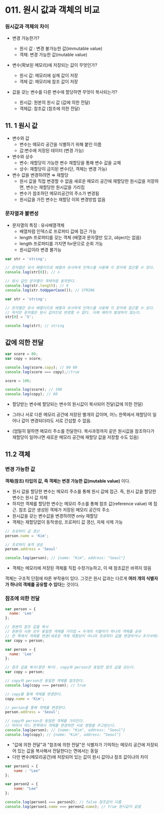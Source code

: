 # 011. 원시 값과 객체의 비교

### 원시값과 객체의 차이

- 변경 가능한가?
    - 원시 값 : 변경 불가능한 값(immutable value)
    - 객체: 변경 가능한 값(mutable value)
    
- 변수(확보된 메모리)에 저장되는 값이 무엇인가?
    - 원시 값: 메모리에 실제 값이 저장
    - 객체 값: 메모리에 참조 값이 저장

- 값을 갖는 변수를 다른 변수에 할당하면 무엇이 복사되는가?
    - 원시값: 원본의 원시 값 (값에 의한 전달)
    - 객체값: 참조값 (참조에 의한 전달)

## 11. 1 원시 값

- 변수와 값
    - 변수는 메모리 공간을 식별하기 위해 붙인 이름
    - 값:변수에 저장된 데이터 (변경 가능)
- 변수와 상수
    - 변수: 재할당이 가능한 변수
    재할당을 통해 변수 값을 교체
    - 상수: 재할당이 금지된 변수(단, 객체는 변경 가능)
- 변수 값을 변경하려면 ⇒ 재할당
    - 원시 값을 직접 변경할 수 없음
    새로운 메모리 공간에 재할당한 원시값을 저장하면,
    변수는 재할당한 원시값을 가리킴
    - 변수가 참조하던 메모리공간의 주소가 변경됨
    - 원시값을 가진 변수는 재할당 이외 변경방법 없음

### 문자열과 불변성

- 문자열의 특징 : 유사배열객체
    - 배열처럼 인덱스로 프로퍼티 값에 접근 가능
    - length 프로퍼티를 갖는 객체 (배열과 문자열만 있고, object는 없음)
    - length 프로퍼티를 가지면 for문으로 순회 가능
    - 원시값이라 변경 불가능

```jsx
var str = 'string';

// 문자열은 유사 배열이므로 배열과 유사하게 인덱스를 사용해 각 문자에 접근할 수 있다.
console.log(str[0]); // s

// 원시 값인 문자열이 객체처럼 동작한다.
console.log(str.length); // 6
console.log(str.toUpperCase()); // STRING
```

```jsx
var str = 'string';

// 문자열은 유사 배열이므로 배열과 유사하게 인덱스를 사용해 각 문자에 접근할 수 있다.
// 하지만 문자열은 원시 값이므로 변경할 수 없다. 이때 에러가 발생하지 않는다.
str[0] = 'S';

console.log(str); // string
```

## 값에 의한 전달

```jsx
var score = 80;
var copy = score;

console.log(score.copy); // 80 80
console.log(score === copy);//true

score = 100;

console.log(score); // 100
console.log(copy); // 80
```

- 할당받는 변수에 할당되는 변수의 원시값이 복사되어 전달(값에 의한 전달)
- 그러나 서로 다른 메모리 공간에 저장된 별개의 값이며,
어느 한쪽에서 재할당이 일어나 값이 변경되더라도 서로 간섭할 수 없음.

- (엄밀히 말하면 메모리 주소를 전달한다. 복사과정까지 같은 원시값을 참조하다가 재할당이 일어나면 새로운 메모리 공간에 재할당 값을 저장할 수도 있음)

## 11.2 객체

### 변경 가능한 값

**객체(참조) 타입의 값, 즉 객체는 변경 가능한 값(mutable value)** 이다.

- 원시 값을 할당한 변수는 메모리 주소를 통해 원시 값에 접근.
즉, 원시 값을 할당한 변수는 원시 값 자체
- 하지만 객체를 할당한 변수는 메모리 주소를 통해 참조 값(reference value) 에 접근. 참조 값은 생성된 객체가 저장된 메모리 공간의 주소
- 원시값을 갖는 변수값을 변경하려면 only 재할당
- 객체는 재할당없이 동적생성, 프로퍼티 값 갱신, 자체 삭제 가능

```jsx
// 프로퍼티 값 갱신
person.name = 'Kim';

// 프로퍼티 동적 생성
person.address = 'Seoul'

console.log(person); // {name: "Kim", address: "Seoul"}
```

- 객체는 메모리에 저장된 객체를 직접 수정가능하고,
이 때 참조값은 바뀌지 않음

객체는 구조적 단점에 따른 부작용이 있다. 그것은 원시 값과는 다르게 **여러 개의 식별자가 하나의 객체를 공유할 수 있다**는 것이다.

### 참조에 의한 전달

```jsx
var person = {
  name: 'Lee'
};

// 원본의 참조 값을 복사
// 원본과 사본 모두 동일한 객체를 가리킴 = 두개의 식별자가 하나의 객체를 공유
// 한 쪽에서 객체를 변경(새로운 객체 재할당이 아니라 프로퍼티 값을 변경하거나 추가삭제)하면 영향을 받음
var copy = person;
```

```jsx
var person = {
  name: 'Lee'
};

// 참조 값을 복사(얕은 복사). copy와 person은 동일한 참조 값을 갖는다.
var copy = person;

// copy와 person은 동일한 객체를 참조한다.
console.log(copy === person); // true

// copy를 통해 객체를 변경한다.
copy.name = 'Kim';

// person을 통해 객체를 변경한다.
person.address = 'Seoul';

// copy와 person은 동일한 객체를 가리킨다.
// 따라서 어느 한쪽에서 객체를 변경하면 서로 영향을 주고받는다.
console.log(person); // {name: "Kim", address: "Seoul"}
console.log(copy); // {name: "Kim", address: "Seoul"}
```

- "값에 의한 전달"과 "참조에 의한 전달"은 식별자가 기억하는 메모리 공간에 저장되어 있는 값을 복사해서 전달한다는 면에서는 동일
- 다만 변수(메모리공간)에 저장되어 있는 값이 원시 값이냐 참조 값이냐의 차이

```jsx
var person1 = {
	name : "Lee"
};

var person2 = {
	name: "Lee"
};

console.log(person1 === person2); // false 참조값이 다름
console.log(person1.name === pereon2.name); // true 원시값이 같음
```